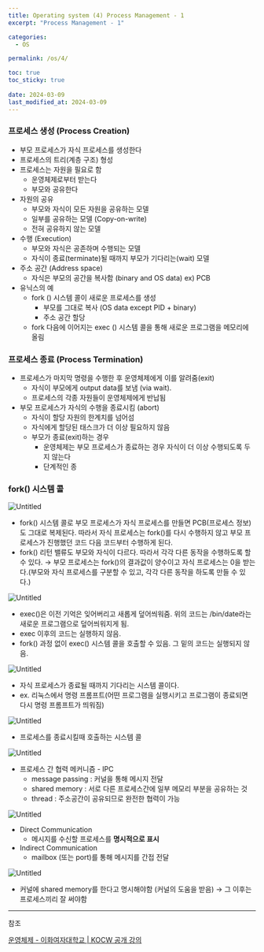```yaml
---
title: Operating system (4) Process Management - 1
excerpt: "Process Management - 1"

categories:
  - OS

permalink: /os/4/

toc: true
toc_sticky: true
 
date: 2024-03-09
last_modified_at: 2024-03-09
---
```



### 프로세스 생성 (Process Creation)

- 부모 프로세스가 자식 프로세스를 생성한다
- 프로세스의 트리(계층 구조) 형성
- 프로세스는 자원을 필요로 함
    - 운영체제로부터 받는다
    - 부모와 공유한다
- 자원의 공유
    - 부모와 자식이 모든 자원을 공유하는 모델
    - 일부를 공유하는 모델 (Copy-on-write)
    - 전혀 공유하지 않는 모델
- 수행 (Execution)
    - 부모와 자식은 공존하며 수행되는 모델
    - 자식이 종료(terminate)될 때까지 부모가 기다리는(wait) 모델
- 주소 공간 (Address space)
    - 자식은 부모의 공간을 복사함 (binary and OS data) ex) PCB
- 유닉스의 예
    - fork () 시스템 콜이 새로운 프로세스를 생성
        - 부모를 그대로 복사 (OS data except PID + binary)
        - 주소 공간 할당
    - fork 다음에 이어지는 exec () 시스템 콜을 통해 새로운 프로그램을 메모리에 올림
    

### 프로세스 종료 (Process Termination)

- 프로세스가 마지막 명령을 수행한 후 운영체제에게 이를 알려줌(exit)
    - 자식이 부모에게 output data를 보냄 (via wait).
    - 프로세스의 각종 자원들이 운영체제에게 반납됨
- 부모 프로세스가 자식의 수행을 종료시킴 (abort)
    - 자식이 할당 자원의 한계치를 넘어섬
    - 자식에게 할당된 태스크가 더 이상 필요하지 않음
    - 부모가 종료(exit)하는 경우
        - 운영체제는 부모 프로세스가 종료하는 경우 자식이 더 이상 수행되도록 두지 않는다
        - 단계적인 종

### fork() 시스템 콜

![Untitled](/assets/images/2024-03-09-Operating-system-4-Process-Management--1/Untitled.png)

- fork() 시스템 콜로 부모 프로세스가 자식 프로세스를 만들면 PCB(프로세스 정보)도 그대로 복제된다. 따라서 자식 프로세스는 fork()를 다시 수행하지 않고 부모 프로세스가 진행했던 코드 다음 코드부터 수행하게 된다.
- fork() 리턴 밸류도 부모와 자식이 다르다. 따라서 각각 다른 동작을 수행하도록 할 수 있다. → 부모 프로세스는 fork()의 결과값이 양수이고 자식 프로세스는 0을 받는다.(부모와 자식 프로세스를 구분할 수 있고, 각각 다른 동작을 하도록 만들 수 있다.)

![Untitled](/assets/images/2024-03-09-Operating-system-4-Process-Management--1/Untitled%201.png)

- exec()은 이전 기억은 잊어버리고 새롭게 덮어씌워줌. 위의 코드는 /bin/date라는 새로운 프로그램으로 덮어씌워지게 됨.
- exec 이후의 코드는 실행하지 않음.
- fork() 과정 없이 exec() 시스템 콜을 호출할 수 있음. 그 밑의 코드는 실행되지 않음.

![Untitled](/assets/images/2024-03-09-Operating-system-4-Process-Management--1/Untitled%202.png)

- 자식 프로세스가 종료될 때까지 기다리는 시스템 콜이다.
- ex. 리눅스에서 명령 프롬프트(어떤 프로그램을 실행시키고 프로그램이 종료되면 다시 명령 프롬프트가 띄워짐)

![Untitled](/assets/images/2024-03-09-Operating-system-4-Process-Management--1/Untitled%203.png)

- 프로세스를 종료시킬때 호출하는 시스템 콜

![Untitled](/assets/images/2024-03-09-Operating-system-4-Process-Management--1/Untitled%204.png)

- 프로세스 간 협력 메커니즘 - IPC
    - message passing : 커널을 통해 메시지 전달
    - shared memory : 서로 다른 프로세스간에 일부 메모리 부분을 공유하는 것
    - thread : 주소공간이 공유되므로 완전한 협력이 가능

![Untitled](/assets/images/2024-03-09-Operating-system-4-Process-Management--1/Untitled%205.png)

- Direct Communication
    - 메시지를 수신할 프로세스를 **명시적으로 표시**
- Indirect Communication
    - mailbox (또는 port)를 통해 메시지를 간접 전달

![Untitled](/assets/images/2024-03-09-Operating-system-4-Process-Management--1/Untitled%206.png)

- 커널에 shared memory를 한다고 명시해야함 (커널의 도움을 받음) → 그 이후는 프로세스끼리 잘 써야함

---

참조

[운영체제 - 이화여자대학교 | KOCW 공개 강의](http://www.kocw.net/home/search/kemView.do?kemId=1046323)